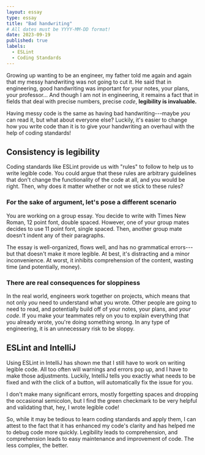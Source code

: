 ```yaml
---
layout: essay
type: essay
title: "Bad handwriting"
# All dates must be YYYY-MM-DD format!
date: 2023-09-19
published: true
labels:
  - ESLint
  - Coding Standards
---
```


Growing up wanting to be an engineer, my father told me again and again that my messy handwriting was not going to cut it. He said that in engineering, good handwriting was important for your notes, your plans, your professor... And though I am not in engineering, it remains a fact that in fields that deal with precise numbers, precise _code_, **legibility is invaluable.**

Having messy code is the same as having bad handwriting---maybe _you_ can read it, but what about everyone else? Luckily, it's easier to change how you write code than it is to give your handwriting an overhaul with the help of coding standards!

## Consistency is legibility

Coding standards like ESLint provide us with "rules" to follow to help us to write legible code. You could argue that these rules are arbitrary guidelines that don't change the functionality of the code at all, and you would be right. Then, why does it matter whether or not we stick to these rules?

### For the sake of argument, let's pose a different scenario

You are working on a group essay. You decide to write with Times New Roman, 12 point font, double spaced. However, one of your group mates decides to use 11 point font, single spaced. Then, another group mate doesn't indent any of their paragraphs.

The essay is well-organized, flows well, and has no grammatical errors---but that doesn't make it more legible. At best, it's distracting and a minor inconvenience. At worst, it inhibits comprehension of the content, wasting time (and potentially, money).

### There are real consequences for sloppiness

In the real world, engineers work together on projects, which means that not only _you_ need to understand what you wrote. Other people are going to need to read, and potentially build off of your notes, your plans, and _your code_. If you make your teammates rely on you to explain everything that you already wrote, you're doing something wrong. In any type of engineering, it is an unnecessary risk to be sloppy.

## ESLint and  IntelliJ

Using ESLint in IntelliJ has shown me that I still have to work on writing legible code. All too often will warnings and errors pop up, and I have to make those adjustments. Luckily, IntelliJ tells you exactly what needs to be fixed and with the click of a button, will automatically fix the issue for you.

I don't make many significant errors, mostly forgetting spaces and dropping the occasional semicolon, but I find the green checkmark to be very helpful and validating that, hey, I wrote legible code!

So, while it may be tedious to learn coding standards and apply them, I can attest to the fact that it has enhanced my code's clarity and has helped me to debug code more quickly. Legibility leads to comprehension, and comprehension leads to easy maintenance and improvement of code. The less complex, the better.